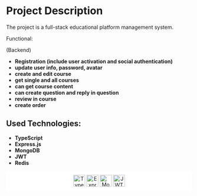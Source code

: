 # Project Description

The project is a full-stack educational platform management system.

Functional:

(Backend)
- **Registration (include user activation and social authentication)**
- **update user info, password, avatar**
- **create and edit course**
- **get single and all courses**
- **can get course content**
- **can create question and reply in question**
- **review in course**
- **create order**

## Used Technologies:

- **TypeScript**
- **Express.js**
- **MongoDB**
- **JWT**
- **Redis**

<div style="text-align:center; background-color:white; padding:10px;">
  <img src="https://upload.wikimedia.org/wikipedia/commons/thumb/4/4c/Typescript_logo_2020.svg/1200px-Typescript_logo_2020.svg.png" alt="TypeScript" width="auto" height="32"> 
  <img src="https://upload.wikimedia.org/wikipedia/commons/6/64/Expressjs.png" alt="Express.js" width="auto" height="32">
  <img src="https://upload.wikimedia.org/wikipedia/commons/thumb/9/93/MongoDB_Logo.svg/2560px-MongoDB_Logo.svg.png" alt="MongoDB" width="auto" height="32">
  <img src="https://jwt.io/img/logo-asset.svg" alt="JWT" width="auto" height="32">
</div>
